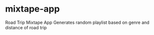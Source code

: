 # mixtape-app
Road Trip Mixtape App
Generates random playlist based on genre and distance of road trip
